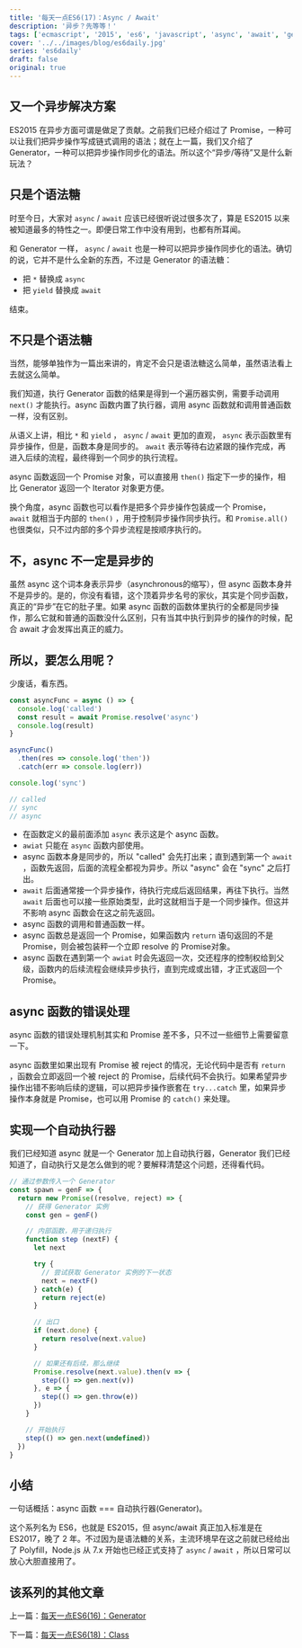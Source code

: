 ```yaml
---
title: '每天一点ES6(17)：Async / Await'
description: '异步？先等等！'
tags: ['ecmascript', '2015', 'es6', 'javascript', 'async', 'await', 'generator']
cover: '../../images/blog/es6daily.jpg'
series: 'es6daily'
draft: false
original: true
---
```


## 又一个异步解决方案

ES2015 在异步方面可谓是做足了贡献。之前我们已经介绍过了 Promise，一种可以让我们把异步操作写成链式调用的语法；就在上一篇，我们又介绍了 Generator，一种可以把异步操作同步化的语法。所以这个“异步/等待”又是什么新玩法？

## 只是个语法糖

时至今日，大家对 `async` / `await` 应该已经很听说过很多次了，算是 ES2015 以来被知道最多的特性之一。即便日常工作中没有用到，也都有所耳闻。

和 Generator 一样， `async` / `await` 也是一种可以把异步操作同步化的语法。确切的说，它并不是什么全新的东西，不过是 Generator 的语法糖：

- 把 `*` 替换成 `async`
- 把 `yield` 替换成 `await`

结束。

## 不只是个语法糖

当然，能够单独作为一篇出来讲的，肯定不会只是语法糖这么简单，虽然语法看上去就这么简单。

我们知道，执行 Generator 函数的结果是得到一个遍历器实例，需要手动调用 `next()` 才能执行。async 函数内置了执行器，调用 async 函数就和调用普通函数一样，没有区别。

从语义上讲，相比 `*` 和 `yield` ， `async` / `await` 更加的直观， `async` 表示函数里有异步操作，但是，函数本身是同步的。 `await` 表示等待右边紧跟的操作完成，再进入后续的流程，最终得到一个同步的执行流程。

async 函数返回一个 Promise 对象，可以直接用 `then()` 指定下一步的操作，相比 Generator 返回一个 Iterator 对象更方便。

换个角度，async 函数也可以看作是把多个异步操作包装成一个 Promise， `await` 就相当于内部的 `then()` ，用于控制异步操作同步执行。和  `Promise.all()` 也很类似，只不过内部的多个异步流程是按顺序执行的。

## 不，async 不一定是异步的

虽然 async 这个词本身表示异步（asynchronous的缩写），但 async 函数本身并不是异步的。是的，你没有看错，这个顶着异步名号的家伙，其实是个同步函数，真正的“异步”在它的肚子里。如果 async 函数的函数体里执行的全都是同步操作，那么它就和普通的函数没什么区别，只有当其中执行到异步的操作的时候，配合 await 才会发挥出真正的威力。

## 所以，要怎么用呢？

少废话，看东西。

```javascript
const asyncFunc = async () => {
  console.log('called')
  const result = await Promise.resolve('async')
  console.log(result)
}

asyncFunc()
  .then(res => console.log('then'))
  .catch(err => console.log(err))

console.log('sync')

// called
// sync
// async
```

- 在函数定义的最前面添加 `async` 表示这是个 async 函数。
-  `awiat` 只能在 `async` 函数内部使用。
- async 函数本身是同步的，所以 "called" 会先打出来；直到遇到第一个 `await` ，函数先返回，后面的流程全都视为异步。所以 "async" 会在 "sync" 之后打出。
-  `await` 后面通常接一个异步操作，待执行完成后返回结果，再往下执行。当然 `await` 后面也可以接一些原始类型，此时这就相当于是一个同步操作。但这并不影响 async 函数会在这之前先返回。
- async 函数的调用和普通函数一样。
- async 函数总是返回一个 Promise，如果函数内 `return` 语句返回的不是 Promise，则会被包装秤一个立即 resolve 的 Promise对象。
- async 函数在遇到第一个 `awiat` 时会先返回一次，交还程序的控制权给到父级，函数内的后续流程会继续异步执行，直到完成或出错，才正式返回一个 Promise。

## async 函数的错误处理

async 函数的错误处理机制其实和 Promise 差不多，只不过一些细节上需要留意一下。

async 函数里如果出现有 Promise 被 reject 的情况，无论代码中是否有 `return` ，函数会立即返回一个被 reject 的 Promise，后续代码不会执行。如果希望异步操作出错不影响后续的逻辑，可以把异步操作嵌套在 `try...catch` 里，如果异步操作本身就是 Promise，也可以用 Promise 的 `catch()` 来处理。

## 实现一个自动执行器

我们已经知道 async 就是一个 Generator 加上自动执行器，Generator 我们已经知道了，自动执行又是怎么做到的呢？要解释清楚这个问题，还得看代码。

```javascript
// 通过参数传入一个 Generator
const spawn = genF => {
  return new Promise((resolve, reject) => {
    // 获得 Generator 实例
    const gen = genF()

    // 内部函数，用于递归执行
    function step (nextF) {
      let next

      try {
        // 尝试获取 Generator 实例的下一状态
        next = nextF()
      } catch(e) {
        return reject(e)
      }

      // 出口
      if (next.done) {
        return resolve(next.value)
      }

      // 如果还有后续，那么继续
      Promise.resolve(next.value).then(v => {
        step(() => gen.next(v))
      }, e => {
        step(() => gen.throw(e))
      })
    }

    // 开始执行
    step(() => gen.next(undefined))
  })
}
```

## 小结

一句话概括：async 函数 === 自动执行器(Generator)。

这个系列名为 ES6，也就是 ES2015，但 async/await 真正加入标准是在 ES2017，晚了 2 年。不过因为是语法糖的关系，主流环境早在这之前就已经给出了 Polyfill，Node.js 从 7.x 开始也已经正式支持了 `async` / `await` ，所以日常可以放心大胆直接用了。

## 该系列的其他文章

上一篇：[每天一点ES6(16)：Generator](/blog/2018/06/14/es6-daily-16-generator)

下一篇：[每天一点ES6(18)：Class](/blog/2018/12/17/es6-daily-18-class)